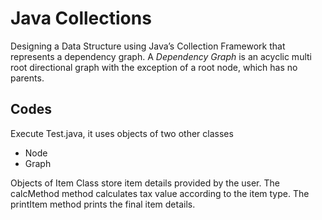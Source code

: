 # Java Collections
Designing a Data Structure using Java’s Collection Framework that represents a dependency graph. A *Dependency Graph* is an acyclic multi root directional graph with the exception of a root node, which has no parents.

## Codes
Execute Test.java, it uses objects of two other classes

- Node
- Graph

Objects of Item Class store item details provided by the user. The calcMethod method calculates tax value according to the item type. The printItem method prints the final item details.

